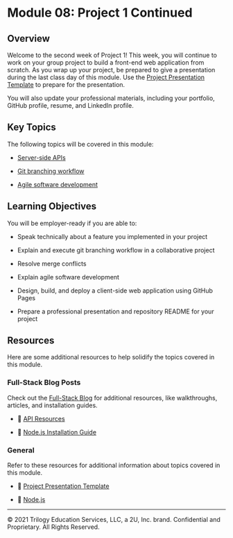 # Module 08: Project 1 Continued

## Overview

Welcome to the second week of Project 1! This week, you will continue to work on your group project to build a front-end web application from scratch. As you wrap up your project, be prepared to give a presentation during the last class day of this module. Use the [Project Presentation Template](https://docs.google.com/presentation/d/10QaO9KH8HtUXj__81ve0SZcpO5DbMbqqQr4iPpbwKks/edit?usp=sharing) to prepare for the presentation.

You will also update your professional materials, including your portfolio, GitHub profile, resume, and LinkedIn profile.

## Key Topics

The following topics will be covered in this module:

* [Server-side APIs](https://en.wikipedia.org/wiki/Web_API)

* [Git branching workflow](https://git-scm.com/book/en/v2/Git-Branching-Branching-Workflows)

* [Agile software development](https://en.wikipedia.org/wiki/Agile_software_development)

## Learning Objectives

You will be employer-ready if you are able to:

* Speak technically about a feature you implemented in your project

* Explain and execute git branching workflow in a collaborative project

* Resolve merge conflicts

* Explain agile software development

* Design, build, and deploy a client-side web application using GitHub Pages

* Prepare a professional presentation and repository README for your project

## Resources

Here are some additional resources to help solidify the topics covered in this module.

### Full-Stack Blog Posts

Check out the [Full-Stack Blog](https://coding-boot-camp.github.io/full-stack/) for additional resources, like walkthroughs, articles, and installation guides.

  * 📖 [API Resources](https://coding-boot-camp.github.io/full-stack/apis/api-resources)

  * 📖 [Node.js Installation Guide](https://coding-boot-camp.github.io/full-stack/nodejs/how-to-install-nodejs)

### General

Refer to these resources for additional information about topics covered in this module.

  * 📖 [Project Presentation Template](https://docs.google.com/presentation/d/10QaO9KH8HtUXj__81ve0SZcpO5DbMbqqQr4iPpbwKks/edit?usp=sharing)

  * 📖 [Node.js](https://nodejs.org/en/)

- - -
© 2021 Trilogy Education Services, LLC, a 2U, Inc. brand. Confidential and Proprietary. All Rights Reserved.
